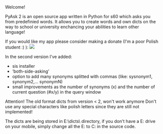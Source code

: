 Welcome!

PyAsk 2 is an open source app written in Python for s60 which asks you from predefinied words. It allows you to create words and own dicts on the way to school or university enchancing your abilities to learn other language!

If you would like my app please consider making a donate (I'm a poor Polish student :) ):
[![](https://www.paypal.com/en_US/i/btn/btn_donateCC_LG_global.gif)](https://www.paypal.com/cgi-bin/webscr?cmd=_donations&business=masteranza@gmail.com&lc=GB&item_name=PyAsk&currency_code=USD&bn=PP-DonationsBF:btn_donateCC_LG_global.gif:NonHosted)

In the second version I’ve added:

  * sis installer
  * ‘both-side-asking’
  * option to add many synonyms splitted with commas (like: sysnonym1, synonym2,… synonymN)
  * small improvements as the number of synonyms (x) and the number of current question (#x/y) in the query window


Attention!
The old format dicts from version < 2, won't work anymore
Don't use any special characters like polish letters since they are still not implemented!



The dicts are being stored in E:\dicts\ directory, if you don't have a E: drive on your mobile, simply change all the E: to C: in the source code.
